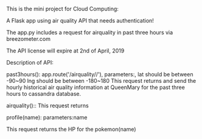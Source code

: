 This is the mini project for Cloud Computing:

A Flask app using air quality API that needs authentication!

The app.py includes a request for airquality in past three hours via breezometer.com

The API license will expire at 2nd of April, 2019



Description of API:

past3hours():
app.route('/airquality/<lat>/<lng>'),
parameters:<lat>, <lng>
lat should be between -90~90
lng should be between -180~180
This request returns and send the hourly historical air quality information at QueenMary for the past three hours to cassandra database.

airquality()::
This request returns


profile(name):
parameters:name

This request returns the HP for the pokemon(name)
